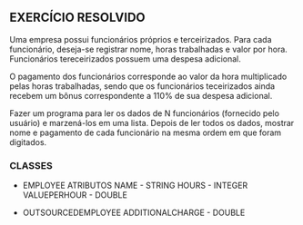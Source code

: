 ## EXERCÍCIO RESOLVIDO 

Uma empresa possui funcionários próprios e terceirizados. Para cada funcionário, deseja-se registrar nome, horas trabalhadas e valor por hora. Funcionários tereceirizados possuem uma despesa adicional.

O pagamento dos funcionários corresponde ao valor da hora multiplicado pelas horas trabalhadas, sendo que os funcionários teceirizados ainda recebem um bônus correspondente a 110% de sua despesa adicional.

Fazer um programa para ler os dados de N funcionários (fornecido pelo usuário) e marzená-los em uma lista. Depois de ler todos os dados, mostrar nome e pagamento de cada funcionário na mesma ordem em que foram digitados.

### CLASSES
- EMPLOYEE
ATRIBUTOS 
NAME - STRING
HOURS - INTEGER
VALUEPERHOUR - DOUBLE

- OUTSOURCEDEMPLOYEE
ADDITIONALCHARGE - DOUBLE
